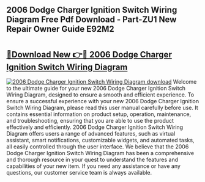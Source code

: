 ## 2006 Dodge Charger Ignition Switch Wiring Diagram Free Pdf Download - Part-ZU1 New Repair Owner Guide E92M2

# <h2><a href="http://dfnrea8.blite.top/?on=2006+Dodge+Charger+Ignition+Switch+Wiring+Diagram">🔗Download New 👉🔴 2006 Dodge Charger Ignition Switch Wiring Diagram</a></h2>

[![2006 Dodge Charger Ignition Switch Wiring Diagram download](https://i.imgur.com/lujVjoI.png)](http://dfnrea8.blite.top/?on=2006+Dodge+Charger+Ignition+Switch+Wiring+Diagram)
Welcome to the ultimate guide for your new 2006 Dodge Charger Ignition Switch Wiring Diagram, designed to ensure a smooth and efficient experience. To ensure a successful experience with your new 2006 Dodge Charger Ignition Switch Wiring Diagram, please read this user manual carefully before use. It contains essential information on product setup, operation, maintenance, and troubleshooting, ensuring that you are able to use the product effectively and efficiently. 2006 Dodge Charger Ignition Switch Wiring Diagram offers users a range of advanced features, such as virtual assistant, smart notifications, customizable widgets, and automated tasks, all easily controlled through the user interface. We believe that the 2006 Dodge Charger Ignition Switch Wiring Diagram has been a comprehensive and thorough resource in your quest to understand the features and capabilities of your new item. If you need any assistance or have any questions, our customer service team is always available.
